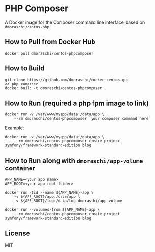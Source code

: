 # PHP Composer

A Docker image for the Composer command line interface, based on `dmoraschi/centos-php`

## How to Pull from Docker Hub

    docker pull dmoraschi/centos-phpcomposer

## How to Build

    git clone https://github.com/dmoraschi/docker-centos.git
    cd php-composer
    docker build -t dmoraschi/centos-phpcomposer .

## How to Run (required a php fpm image to link)

    docker run -v /var/www/myapp/data:/data/app \
        --rm dmoraschi/centos-phpcomposer `your composer command here`

Example:

    docker run -v /var/www/myapp/data:/data/app \
        --rm dmoraschi/centos-phpcomposer create-project symfony/framework-standard-edition blog


## How to Run along with `dmoraschi/app-volume` container

    APP_NAME=<your app name>
    APP_ROOT=<your app root folder>

    docker run -tid --name ${APP_NAME}-app \
        -v ${APP_ROOT}/app:/data/app \
        -v ${APP_ROOT}/log:/data/log dmoraschi/app-volume

    docker run --volumes-from ${APP_NAME}-app \
        --rm dmoraschi/centos-phpcomposer create-project symfony/framework-standard-edition blog


## License

MIT